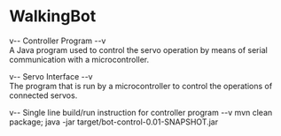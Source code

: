 # WalkingBot

v-- Controller Program --v  
A Java program used to control the servo operation by means of serial communication with a microcontroller.  

v-- Servo Interface --v  
The program that is run by a microcontroller to control the operations of connected servos.  

v-- Single line build/run instruction for controller program --v
mvn clean package; java -jar target/bot-control-0.01-SNAPSHOT.jar
